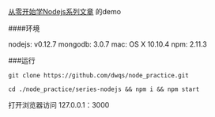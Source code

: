 [从零开始学Nodejs系列文章](http://blog.fens.me/series-nodejs/) 的demo

####环境

nodejs: v0.12.7
mongodb: 3.0.7
mac: OS X 10.10.4
npm: 2.11.3

###运行
```
git clone https://github.com/dwqs/node_practice.git

cd ./node_practice/series-nodejs && npm i && npm start
```
打开浏览器访问 127.0.0.1：3000